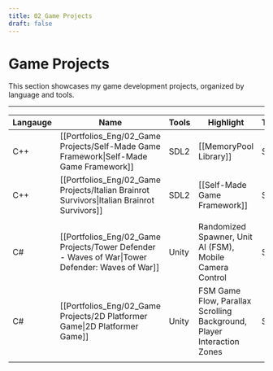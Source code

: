 ```yaml
---
title: 02_Game Projects
draft: false
---
```


# **Game Projects**

This section showcases my game development projects, organized by language and tools.

---

| **Langauge** | **Name**                                                                                        | **Tools** | **Highlight**                                                          | **Team** | **Year** |
| ------------ | ----------------------------------------------------------------------------------------------- | --------- | ---------------------------------------------------------------------- | -------- | -------- |
| C++          | [[Portfolios_Eng/02_Game Projects/Self-Made Game Framework\|Self-Made Game Framework]]          | SDL2      | [[MemoryPool Library]]                                                 | Solo     | 2024     |
| C++          | [[Portfolios_Eng/02_Game Projects/Italian Brainrot Survivors\|Italian Brainrot Survivors]]      | SDL2      | [[Self-Made Game Framework]]                                           | Solo     | 2025     |
|              |                                                                                                 |           |                                                                        |          |          |
| C#           | [[Portfolios_Eng/02_Game Projects/Tower Defender - Waves of War\|Tower Defender: Waves of War]] | Unity     | Randomized Spawner, Unit AI (FSM), Mobile Camera Control               | Solo     | 2023     |
| C#           | [[Portfolios_Eng/02_Game Projects/2D Platformer Game\|2D Platformer Game]]                      | Unity     | FSM Game Flow, Parallax Scrolling Background, Player Interaction Zones | Solo     | 2023     |
|              |                                                                                                 |           |                                                                        |          |          |
